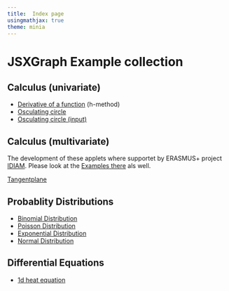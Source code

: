 ```yaml
---
title:  Index page
usingmathjax: true
theme: minia
---
```


# JSXGraph Example collection

## Calculus (univariate)

- [Derivative of a function](./JSXGraphExamples/Calculus-Derivative.html) (h-method)
- [Osculating circle](./JSXGraphExamples/Kruemmungskreis.html)
- [Osculating circle (input)](./JSXGraphExamples/Kruemmungskreis-input.html)

## Calculus (multivariate)
The development of these applets where supportet by ERASMUS+ project [IDIAM](idiamath.github.io). Please look at the [Examples there](https://idiamath.github.io/JSXGraphExamples/JSXGraphExamples.html) als well.

[Tangentplane](./JSXGraphExamples/Tangent.html)

## Probablity Distributions

- [Binomial Distribution](./JSXGraphExamples/DistributionBinomial.html)
- [Poisson Distribution](./JSXGraphExamples/DistributionPoisson.html)
- [Exponential Distribution](./JSXGraphExamples/DistributionExponential.html)
- [Normal Distribution](./JSXGraphExamples/DistributionNormal.html)

## Differential Equations
- [1d heat equation](./JSXGraphExamples/SolutionHeatEquationStat.html)